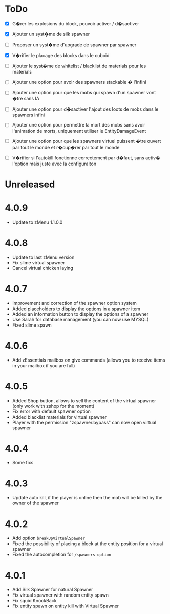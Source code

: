 # ToDo

- [x] G�rer les explosions du block, pouvoir activer / d�sactiver
- [x] Ajouter un syst�me de silk spawner
- [ ] Proposer un syst�me d'upgrade de spawner par spawner
- [x] V�rifier le placage des blocks dans le cuboid
- [ ] Ajouter le syst�me de whitelist / blacklist de materials pour les materials
- [ ] Ajouter une option pour avoir des spawners stackable � l'infini
- [ ] Ajouter une option pour que les mobs qui spawn d'un spawner vont �tre sans IA
- [ ] Ajouter une option pour d�sactiver l'ajout des loots de mobs dans le spawners infini 
- [ ] Ajouter une option pour permettre la mort des mobs sans avoir l'animation de morts, uniquement utiliser le EntityDamageEvent

- [ ] Ajouter une option pour que les spawners virtuel puissent �tre ouvert par tout le monde et r�cup�rer par tout le monde
- [ ] V�rifier si l'autokill fonctionne correctement par d�faut, sans activ� l'option mais juste avec la configuraiton


# Unreleased

# 4.0.9

- Update to zMenu 1.1.0.0

# 4.0.8

- Update to last zMenu version
- Fix slime virtual spawner
- Cancel virtual chicken laying 

# 4.0.7

- Improvement and correction of the spawner option system
- Added placeholders to display the options in a spawner item
- Added an information button to display the options of a spawner
- Use Sarah for database management (you can now use MYSQL)
- Fixed slime spawn

# 4.0.6

- Add zEssentials mailbox on give commands (allows you to receive items in your mailbox if you are full)

# 4.0.5

- Added Shop button, allows to sell the content of the virtual spawner (only work with zshop for the moment)
- Fix error with default spawner option
- Added blacklist materials for virtual spawner
- Player with the permission "zspawner.bypass" can now open virtual spawner

# 4.0.4

- Some fixs

# 4.0.3

- Update auto kill, if the player is online then the mob will be killed by the owner of the spawner

# 4.0.2

- Add option ``breakUpVirtualSpawner``
- Fixed the possibility of placing a block at the entity position for a virtual spawner
- Fixed the autocompletion for ``/spawners option``

# 4.0.1

- Add Silk Spawner for natural Spawner
- Fix virtual spawner with random entity spawn
- Fix squid KnockBack
- Fix entity spawn on entity kill with Virtual Spawner
